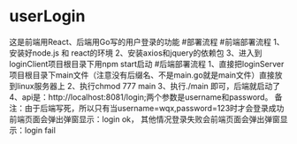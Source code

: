# userLogin
这是前端用React、后端用Go写的用户登录的功能
#部署流程
#前端部署流程
1、安装好node.js 和 react的环境
2、安装axios和jquery的依赖包
3、进入到loginClient项目根目录下用npm start启动
#后端部署流程
1、直接把loginServer项目根目录下main文件（注意没有后缀名、不是main.go就是main文件）直接放到linux服务器上
2、执行chmod 777 main
3、执行./main 即可，后端就启动了
4、api是：http://localhost:8081/login;两个参数是username和password。
备注：由于后端写死，所以只有当username=wqx,password=123时才会登录成功前端页面会弹出弹窗显示：login ok，
     其他情况登录失败会前端页面会弹出弹窗显示：login fail
